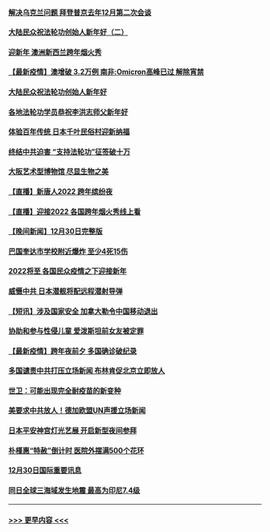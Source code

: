 #### [解决乌克兰问题 拜登普京去年12月第二次会谈](../pages/prog202/a103308858.md?t=01011050) 
#### [大陆民众祝法轮功创始人新年好（二）](../pages/prog202/a103308646.md?t=01011050) 
#### [迎新年 澳洲新西兰跨年烟火秀](../pages/prog202/a103308706.md?t=01011050) 
#### [【最新疫情】澳增破 3.2万例 南非:Omicron高峰已过 解除宵禁](../pages/prog202/a103308683.md?t=01011050) 
#### [大陆民众祝法轮功创始人新年好](../pages/prog202/a103308650.md?t=01011050) 
#### [各地法轮功学员恭祝李洪志师父新年好](../pages/prog202/a103308618.md?t=01011050) 
#### [体验百年传统 日本千叶民俗村迎新纳福](../pages/prog202/a103308484.md?t=01011050) 
#### [终结中共迫害 “支持法轮功”征签破十万](../pages/prog202/a103308597.md?t=01011050) 
#### [大阪艺术型博物馆 尽显生物之美](../pages/prog202/a103308384.md?t=01011050) 
#### [【直播】新唐人2022 跨年缤纷夜](../pages/prog202/a103303736.md?t=01011050) 
#### [【直播】迎接2022 各国跨年烟火秀线上看](../pages/prog202/a103308120.md?t=01011050) 
#### [【晚间新闻】12月30日完整版](../pages/prog202/a103307967.md?t=01011050) 
#### [巴国奎达市学校附近爆炸 至少4死15伤](../pages/prog202/a103307970.md?t=01011050) 
#### [2022将至 各国民众疫情之下迎接新年](../pages/prog202/a103307787.md?t=01011050) 
#### [威慑中共 日本潜舰将配远程潜射导弹](../pages/prog202/a103307756.md?t=01011050) 
#### [【短讯】涉及国家安全 加拿大勒令中国移动退出](../pages/prog202/a103307497.md?t=01011050) 
#### [协助和参与性侵儿童 爱泼斯坦前女友被定罪](../pages/prog202/a103307555.md?t=01011050) 
#### [【最新疫情】跨年夜前夕 多国确诊破纪录](../pages/prog202/a103307514.md?t=01011050) 
#### [多国谴责中共打压立场新闻 布林肯促北京立即放人](../pages/prog202/a103307473.md?t=01011050) 
#### [世卫：可能出现完全耐疫苗的新变种](../pages/prog202/a103306914.md?t=01011050) 
#### [美要求中共放人！德加欧盟UN声援立场新闻](../pages/prog202/a103306865.md?t=01011050) 
#### [日本平安神宫灯光艺展 开启新型夜间参拜](../pages/prog202/a103306858.md?t=01011050) 
#### [朴槿惠“特赦”倒计时 医院外摆满500个花环](../pages/prog202/a103306880.md?t=01011050) 
#### [12月30日国际重要讯息](../pages/prog202/a103306852.md?t=01011050) 
#### [同日全球三海域发生地震 最高为印尼7.4级](../pages/prog202/a103306790.md?t=01011050) 

----
#### [ >>> 更早内容 <<< ](../indexes/prog202-earlier.md)
